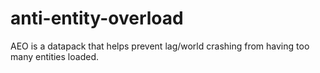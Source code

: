 # anti-entity-overload
AEO is a datapack that helps prevent lag/world crashing from having too many entities loaded.
